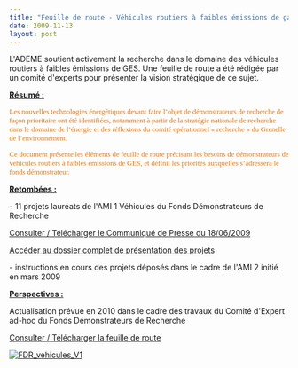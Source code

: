 ```yaml
---
title: "Feuille de route - Véhicules routiers à faibles émissions de gaz à effet de serre"
date: 2009-11-13
layout: post
---
```


<p><span style="text-decoration: none">L'ADEME soutient activement la recherche dans le domaine des véhicules routiers à faibles émissions de GES. Une feuille de route a été rédigée par un comité d'experts pour présenter la vision stratégique de ce sujet.</span></p> <p><span style="text-decoration: underline"><strong>Résumé :</strong> </span></p><font color="#e6730a" face="Caecilia-Bold" size="2"><font color="#e6730a" size="2"><font color="#e6730a" size="2"><span> <p>Les nouvelles technologies énergétiques devant faire l’objet de démonstrateurs de recherche de façon prioritaire ont été identifiées, notamment à partir de la stratégie nationale de recherche dans le domaine de l’énergie et des réflexions du comité opérationnel « recherche » du Grenelle de l’environnement.</p> <p></p> <p></p></span><span><span>Ce document présente les éléments de feuille de route précisant les besoins de démonstrateurs de véhicules routiers à faibles émissions de GES, et définit les priorités auxquelles s’adressera le fonds démonstrateur.</span></span></font></font></font> <p><span style="text-decoration: underline"><strong>Retombées :</strong></span></p> <p>- 11 projets lauréats de l'AMI 1 Véhicules du Fonds Démonstrateurs de Recherche</p> <p><a href="http://www.ademe.fr/?name=F4E99BA157AA33F982086AE9961750221245331546448.pdf" target="_blank">Consulter / Télécharger le Communiqué de Presse du 18/06/2009</a></p> <p><a href="http://www2.ademe.fr/servlet/getDoc?cid=96&m=3&id=62164&ref=23117&p1=B" target="_blank">Accéder au dossier complet de présentation des projets</a></p> <p>- instructions en cours des projets déposés dans le cadre de l'AMI 2 initié en mars 2009</p> <p><span style="text-decoration: underline"><strong>Perspectives :</strong></span></p> <p>Actualisation prévue en 2010 dans le cadre des travaux du Comité d'Expert ad-hoc du Fonds Démonstrateurs de Recherche</p><a href="http://www.ademe.fr/?name=4AC719E66CDA4B8A3F4566C8BA30E1711249463405594.pdf" target="_blank">Consulter / Télécharger la feuille de route</a><br /> <p><a href="/wp-content/uploads/sites/6/old/6a0120a66d2ad4970b0120a693e2f6970b-pi.gif"><img alt="FDR_vehicules_V1" border="0" class="asset asset-image at-xid-6a0120a66d2ad4970b0120a693e2f6970b " src="/wp-content/uploads/sites/6/old/6a0120a66d2ad4970b0120a693e2f6970b-800wi.gif" title="FDR_vehicules_V1" /></a> </p>